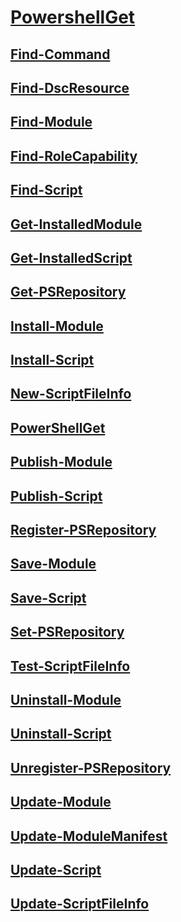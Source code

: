 #  [PowershellGet](PowershellGet.md)
##  [Find-Command](find-command.md)
##  [Find-DscResource](find-dscresource.md)
##  [Find-Module](find-module.md)
##  [Find-RoleCapability](find-rolecapability.md)
##  [Find-Script](find-script.md)
##  [Get-InstalledModule](get-installedmodule.md)
##  [Get-InstalledScript](get-installedscript.md)
##  [Get-PSRepository](get-psrepository.md)
##  [Install-Module](install-module.md)
##  [Install-Script](install-script.md)
##  [New-ScriptFileInfo](new-scriptfileinfo.md)
##  [PowerShellGet](powershellget.md)
##  [Publish-Module](publish-module.md)
##  [Publish-Script](publish-script.md)
##  [Register-PSRepository](register-psrepository.md)
##  [Save-Module](save-module.md)
##  [Save-Script](save-script.md)
##  [Set-PSRepository](set-psrepository.md)
##  [Test-ScriptFileInfo](test-scriptfileinfo.md)
##  [Uninstall-Module](uninstall-module.md)
##  [Uninstall-Script](uninstall-script.md)
##  [Unregister-PSRepository](unregister-psrepository.md)
##  [Update-Module](update-module.md)
##  [Update-ModuleManifest](update-modulemanifest.md)
##  [Update-Script](update-script.md)
##  [Update-ScriptFileInfo](update-scriptfileinfo.md)
